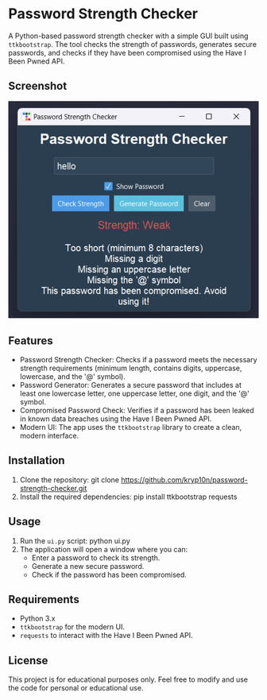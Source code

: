 # Password Strength Checker
A Python-based password strength checker with a simple GUI built using `ttkbootstrap`. The tool checks the strength of passwords, generates secure passwords, and checks if they have been compromised using the Have I Been Pwned API.

## Screenshot

![App Screenshot](screenshot.png)

## Features
- Password Strength Checker: Checks if a password meets the necessary strength requirements (minimum length, contains digits, uppercase, lowercase, and the '@' symbol).
- Password Generator: Generates a secure password that includes at least one lowercase letter, one uppercase letter, one digit, and the '@' symbol.
- Compromised Password Check: Verifies if a password has been leaked in known data breaches using the Have I Been Pwned API.
- Modern UI: The app uses the `ttkbootstrap` library to create a clean, modern interface.

## Installation
1. Clone the repository:
   git clone https://github.com/kryp10n/password-strength-checker.git
2. Install the required dependencies: 
   pip install ttkbootstrap requests


## Usage
1. Run the `ui.py` script: python ui.py
2. The application will open a window where you can:
   - Enter a password to check its strength.
   - Generate a new secure password.
   - Check if the password has been compromised.

## Requirements
- Python 3.x
- `ttkbootstrap` for the modern UI.
- `requests` to interact with the Have I Been Pwned API.

## License
This project is for educational purposes only. Feel free to modify and use the code for personal or educational use.